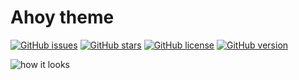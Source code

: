 # Ahoy theme

[![GitHub issues](https://img.shields.io/github/issues/alexNeto/ahoy-vscode-theme.svg?style=flat-square)](https://github.com/alexNeto/ahoy-vscode-theme/issues)
[![GitHub stars](https://img.shields.io/github/stars/alexNeto/ahoy-vscode-theme.svg?style=flat-square)](https://github.com/alexNeto/ahoy-vscode-theme/stargazers)
[![GitHub license](https://img.shields.io/github/license/alexNeto/ahoy-vscode-theme.svg?style=flat-square)](https://github.com/alexNeto/ahoy-vscode-theme/blob/master/LICENSE)
[![GitHub version](https://badge.fury.io/gh/alexneto%2Fahoy-vscode-theme.svg)](https://badge.fury.io/gh/alexneto%2Fahoy-vscode-theme)


![how it looks](https://image.ibb.co/f7oJ6R/generalap.png)

